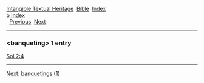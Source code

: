 [Intangible Textual Heritage](../../index)  [Bible](../index) 
[Index](index)   
[b Index](_b_)  
  [Previous](c01052)  [Next](c01054) 

------------------------------------------------------------------------

### &lt;banqueting&gt; 1 entry

[Sol 2:4](../kjv/sol002.htm#004)  

------------------------------------------------------------------------

[Next: banquetings (1)](c01054)
